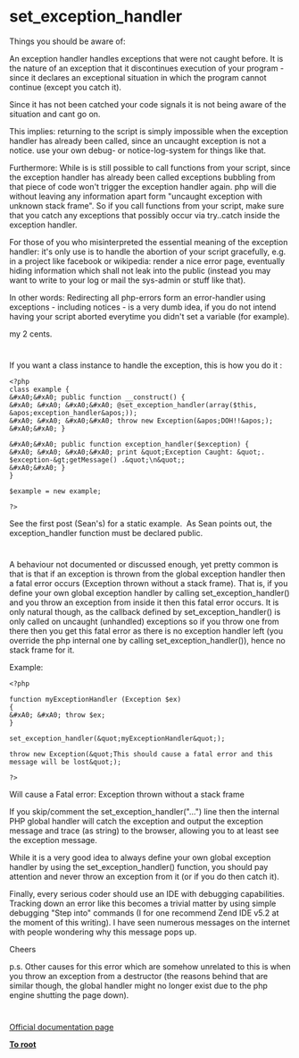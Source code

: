 # set_exception_handler





Things you should be aware of:

An exception handler handles exceptions that were not caught before. It is the nature of an exception that it discontinues execution of your program - since it declares an exceptional situation in which the program cannot continue (except you catch it).

Since it has not been catched your code signals it is not being aware of the situation and cant go on.

This implies: returning to the script is simply impossible when the exception handler has already been called, since an uncaught exception is not a notice. use your own debug- or notice-log-system for things like that.

Furthermore: While is is still possible to call functions from your script, since the exception handler has already been called exceptions bubbling from that piece of code won&apos;t trigger the exception handler again. php will die without leaving any information apart form &quot;uncaught exception with unknown stack frame&quot;. So if you call functions from your script, make sure that you catch any exceptions that possibly occur via try..catch inside the exception handler.

For those of you who misinterpreted the essential meaning of the exception handler: it&apos;s only use is to handle the abortion of your script gracefully, e.g. in a project like facebook or wikipedia: render a nice error page, eventually hiding information which shall not leak into the public (instead you may want to write to your log or mail the sys-admin or stuff like that).

In other words: Redirecting all php-errors form an error-handler using exceptions - including notices - is a very dumb idea, if you do not intend having your script aborted everytime you didn&apos;t set a variable (for example).

my 2 cents.

  

#



If you want a class instance to handle the exception, this is how you do it :



```
<?php
class example {
&#xA0;&#xA0; public function __construct() {
&#xA0; &#xA0; &#xA0;&#xA0; @set_exception_handler(array($this, &apos;exception_handler&apos;));
&#xA0; &#xA0; &#xA0;&#xA0; throw new Exception(&apos;DOH!!&apos;);
&#xA0;&#xA0; }

&#xA0;&#xA0; public function exception_handler($exception) {
&#xA0; &#xA0; &#xA0;&#xA0; print &quot;Exception Caught: &quot;. $exception-&gt;getMessage() .&quot;\n&quot;;
&#xA0;&#xA0; }
}

$example = new example;

?>
```


See the first post (Sean&apos;s) for a static example.&#xA0; As Sean points out, the exception_handler function must be declared public.

  

#



A behaviour not documented or discussed enough, yet pretty common is that is that if an exception is thrown from the global exception handler then a fatal error occurs (Exception thrown without a stack frame). That is, if you define your own global exception handler by calling set_exception_handler() and you throw an exception from inside it then this fatal error occurs. It is only natural though, as the callback defined by set_exception_handler() is only called on uncaught (unhandled) exceptions so if you throw one from there then you get this fatal error as there is no exception handler left (you override the php internal one by calling set_exception_handler()), hence no stack frame for it.

Example:



```
<?php

function myExceptionHandler (Exception $ex)
{
&#xA0; &#xA0; throw $ex;
}

set_exception_handler(&quot;myExceptionHandler&quot;);

throw new Exception(&quot;This should cause a fatal error and this message will be lost&quot;);

?>
```


Will cause a Fatal error: Exception thrown without a stack frame

If you skip/comment the set_exception_handler(&quot;...&quot;) line then the internal PHP global handler will catch the exception and output the exception message and trace (as string) to the browser, allowing you to at least see the exception message.

While it is a very good idea to always define your own global exception handler by using the set_exception_handler() function, you should pay attention and never throw an exception from it (or if you do then catch it).

Finally, every serious coder should use an IDE with debugging capabilities. Tracking down an error like this becomes a trivial matter by using simple debugging &quot;Step into&quot; commands (I for one recommend Zend IDE v5.2 at the moment of this writing). I have seen numerous messages on the internet with people wondering why this message pops up.

Cheers

p.s. Other causes for this error which are somehow unrelated to this is when you throw an exception from a destructor (the reasons behind that are similar though, the global handler might no longer exist due to the php engine shutting the page down).

  

#

[Official documentation page](https://www.php.net/manual/en/function.set-exception-handler.php)

**[To root](/README.md)**